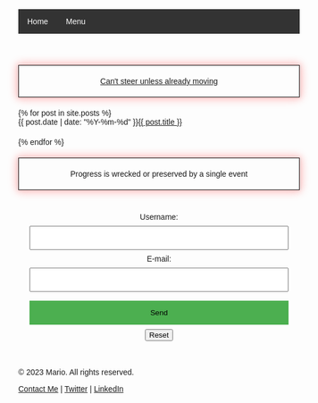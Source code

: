 <!DOCTYPE html>
<html lang="en">
<head>
    <meta charset="UTF-8">
    <meta name="viewport" content="width=device-width, initial-scale=1.0">
    <meta name="description" content="Mario's blog where he shares his thoughts and archives.">
    <title>Mario's Blog</title>
    <style>
        /* CSS codes for styling each element */
        body {
            font-family: Arial, sans-serif;
        }
        ul {
            list-style-type: none;
            margin: 0;
            padding: 0;
            overflow: hidden;
            background-color: #333;
        }
        li {
            float: left;
        }
        li a, .dropbtn {
            display: inline-block;
            color: white;
            text-align: center;
            padding: 14px 16px;
            text-decoration: none;
        }
        li a:hover, .dropdown:hover .dropbtn {
            background-color: red;
        }
        li.dropdown {
            display: inline-block;
        }
        .dropdown-content {
            display: none;
            position: absolute;
            background-color: #f9f9f9;
            min-width: 160px;
            box-shadow: 0px 8px 16px 0px rgba(0,0,0,0.2);
        }
        .dropdown-content a {
            color: black;
            padding: 12px 16px;
            text-decoration: none;
            display: block;
            text-align: left;
        }
        .dropdown-content a:hover {background-color: #f1f1f1;}
        .dropdown:hover .dropdown-content {
            display: block;
        }
        article { 
            display: flex;
            align-items: center;
            margin-bottom: 20px;
        }
        .quote { 
            text-align: center; 
            border: 1px solid black;
            padding: 20px;
            margin: 20px auto;
            animation: glow 2s ease-in-out infinite;
        }
        @keyframes glow {
            0% { box-shadow: 0 0 5px #ffcccc, 0 0 10px #ffcccc, 0 0 15px #ffcccc, 0 0 20px #ffcccc; }
            100% { box-shadow: 0 0 10px #ffcccc, 0 0 15px #ffcccc; }
        }
        /* Styles for Contact form */
        #contact-form {
            text-align: center;
            padding: 20px;
        }
        #contact-form input[type=text], #contact-form input[type=email] {
            width: 100%;
            padding: 12px;
            margin: 8px 0;
            box-sizing: border-box;
        }
        #contact-form input[type=submit] {
            background-color: #4CAF50; // You can custom this
            color: white;
            padding: 14px 20px;
            margin: 8px 0;
            border: none;
            cursor: pointer;
            width: 100%;
        }
        #contact-form input[type=submit]:hover {
            opacity: 0.8;
        }
    </style>
</head>
<body>
    <header>
        <ul>
            <li><a href="#home">Home</a></li>
            <li class="dropdown">
                <a href="javascript:void(0)" class="dropbtn">Menu</a>
                <div class="dropdown-content">
                    <a href="#">About</a>
                    <a href="#">Contact</a>
                </div>
            </li>
        </ul>
    </header>
    <main>
        <section id="home">
            <p class="quote"><a class="internal-link" href="https://github.com/search?q=repo%3Amarioseixas%2Fmarioseixas.github.io">Can't steer unless already moving</a></p>
        </section>
        <section>
            {% for post in site.posts %}
            <article>
                <time datetime="{{ post.date | date: '%Y-%m-%d' }}"> {{ post.date | date: "%Y-%m-%d" }}</time>
                <a href="{{ post.url }}"> {{ post.title }} </a>
            </article>
            {% endfor %}
        </section>
        <section>
            <p class="quote">Progress is wrecked or preserved by a single event</p>
        </section>
    </main>
    <footer>
        <div id="contact-form">
            <form action="mailto:mario@email.com" method="post" enctype="text/plain">
                <label for="username">Username:</label><br>
                <input type="text" id="username" name="username" required><br>
                <label for="email">E-mail:</label><br>
                <input type="text" id="email" name="email"><br>
                <input type="submit" value="Send">
                <input type="reset" value="Reset">
            </form>
        </div>
        <p>&copy; 2023 Mario. All rights reserved.</p>
        <p>
            <a href="mailto:mario@email.com">Contact Me</a> | 
            <a href="https://twitter.com/mario">Twitter</a> | 
            <a href="https://linkedin.com/in/mario">LinkedIn</a>
        </p>
    </footer>
</body>
</html>
